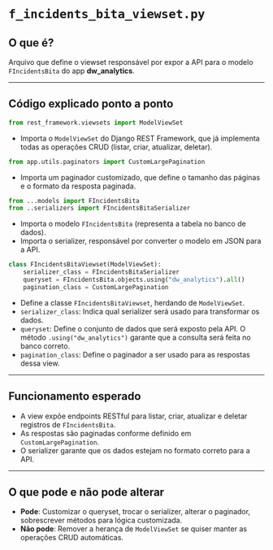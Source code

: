 # `f_incidents_bita_viewset.py`

## O que é?

Arquivo que define o viewset responsável por expor a API para o modelo `FIncidentsBita` do app **dw_analytics**.

---

## Código explicado ponto a ponto

```python
from rest_framework.viewsets import ModelViewSet
```
- Importa o `ModelViewSet` do Django REST Framework, que já implementa todas as operações CRUD (listar, criar, atualizar, deletar).

```python
from app.utils.paginators import CustomLargePagination
```
- Importa um paginador customizado, que define o tamanho das páginas e o formato da resposta paginada.

```python
from ...models import FIncidentsBita
from ..serializers import FIncidentsBitaSerializer
```
- Importa o modelo `FIncidentsBita` (representa a tabela no banco de dados).
- Importa o serializer, responsável por converter o modelo em JSON para a API.

```python
class FIncidentsBitaViewset(ModelViewSet):
    serializer_class = FIncidentsBitaSerializer
    queryset = FIncidentsBita.objects.using("dw_analytics").all()
    pagination_class = CustomLargePagination
```
- Define a classe `FIncidentsBitaViewset`, herdando de `ModelViewSet`.
- `serializer_class`: Indica qual serializer será usado para transformar os dados.
- `queryset`: Define o conjunto de dados que será exposto pela API. O método `.using("dw_analytics")` garante que a consulta será feita no banco correto.
- `pagination_class`: Define o paginador a ser usado para as respostas dessa view.

---

## Funcionamento esperado

- A view expõe endpoints RESTful para listar, criar, atualizar e deletar registros de `FIncidentsBita`.
- As respostas são paginadas conforme definido em `CustomLargePagination`.
- O serializer garante que os dados estejam no formato correto para a API.

---

## O que pode e não pode alterar

- **Pode**: Customizar o queryset, trocar o serializer, alterar o paginador, sobrescrever métodos para lógica customizada.
- **Não pode**: Remover a herança de `ModelViewSet` se quiser manter as operações CRUD automáticas.
